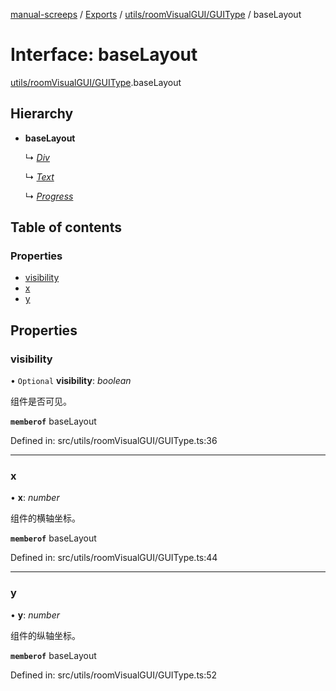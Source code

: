 [manual-screeps](../README.md) / [Exports](../modules.md) / [utils/roomVisualGUI/GUIType](../modules/utils_roomvisualgui_guitype.md) / baseLayout

# Interface: baseLayout

[utils/roomVisualGUI/GUIType](../modules/utils_roomvisualgui_guitype.md).baseLayout

## Hierarchy

- **baseLayout**

  ↳ [*Div*](utils_roomvisualgui_guitype.div.md)

  ↳ [*Text*](utils_roomvisualgui_guitype.text.md)

  ↳ [*Progress*](utils_roomvisualgui_guitype.progress.md)

## Table of contents

### Properties

- [visibility](utils_roomvisualgui_guitype.baselayout.md#visibility)
- [x](utils_roomvisualgui_guitype.baselayout.md#x)
- [y](utils_roomvisualgui_guitype.baselayout.md#y)

## Properties

### visibility

• `Optional` **visibility**: *boolean*

组件是否可见。

**`memberof`** baseLayout

Defined in: src/utils/roomVisualGUI/GUIType.ts:36

___

### x

• **x**: *number*

组件的横轴坐标。

**`memberof`** baseLayout

Defined in: src/utils/roomVisualGUI/GUIType.ts:44

___

### y

• **y**: *number*

组件的纵轴坐标。

**`memberof`** baseLayout

Defined in: src/utils/roomVisualGUI/GUIType.ts:52
